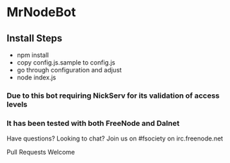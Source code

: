 # MrNodeBot
## Install Steps
- npm install
- copy config.js.sample to config.js
- go through configuration and adjust
- node index.js

### Due to this bot requiring NickServ for its validation of access levels
### It has been tested with both FreeNode and Dalnet

Have questions? Looking to chat? Join us on #fsociety on irc.freenode.net

Pull Requests Welcome
